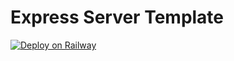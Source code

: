 # Express Server Template

[![Deploy on Railway](https://railway.app/button.svg)](https://railway.app/template/hp85df?referralCode=stFMxB)
